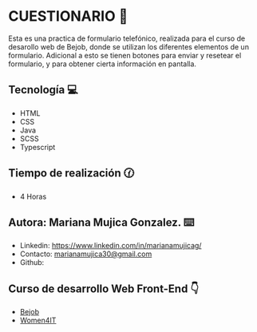 # CUESTIONARIO 🚀

Esta es una practica de formulario telefónico, realizada para el curso de desarollo web de Bejob, donde se utilizan los diferentes elementos de un formulario. Adicional a esto se tienen botones para enviar y resetear el formulario, y para obtener cierta información en pantalla.

## Tecnología 💻
- HTML
- CSS
- Java
- SCSS
- Typescript

## Tiempo de realización 🕜
 - 4 Horas
 
 ## Autora: Mariana Mujica Gonzalez. ⌨️
- Linkedin: https://www.linkedin.com/in/marianamujicag/
- Contacto: marianamujica30@gmail.com
- Github: 

 ## Curso de desarrollo Web Front-End 👇
 - [Bejob](https://www.bejob.com/)
 - [Women4IT](https://women4it.eu/)
